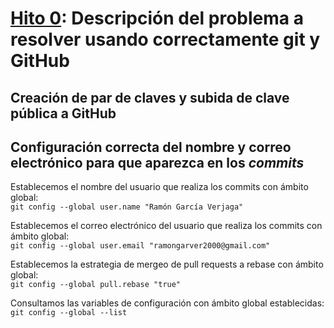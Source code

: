 # [Hito 0]( http://jj.github.io/CC/documentos/proyecto/0.Repositorio): Descripción del problema a resolver usando correctamente git y GitHub

## Creación de par de claves y subida de clave pública a GitHub

## Configuración correcta del nombre y correo electrónico para que aparezca en los *commits*

Establecemos el nombre del usuario que realiza los commits con ámbito global:  
`git config --global user.name "Ramón García Verjaga"`

Establecemos el correo electrónico del usuario que realiza los commits con ámbito global:  
`git config --global user.email "ramongarver2000@gmail.com"`

Establecemos la estrategia de mergeo de pull requests a rebase con ámbito global:  
`git config --global pull.rebase "true"`

Consultamos las variables de configuración con ámbito global establecidas:  
`git config --global --list`

